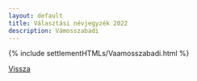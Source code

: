 ```yaml
---
layout: default
title: Választási névjegyzék 2022
description: Vámosszabadi
---
```


{% include settlementHTMLs/Vaamosszabadi.html %}

[Vissza](../)